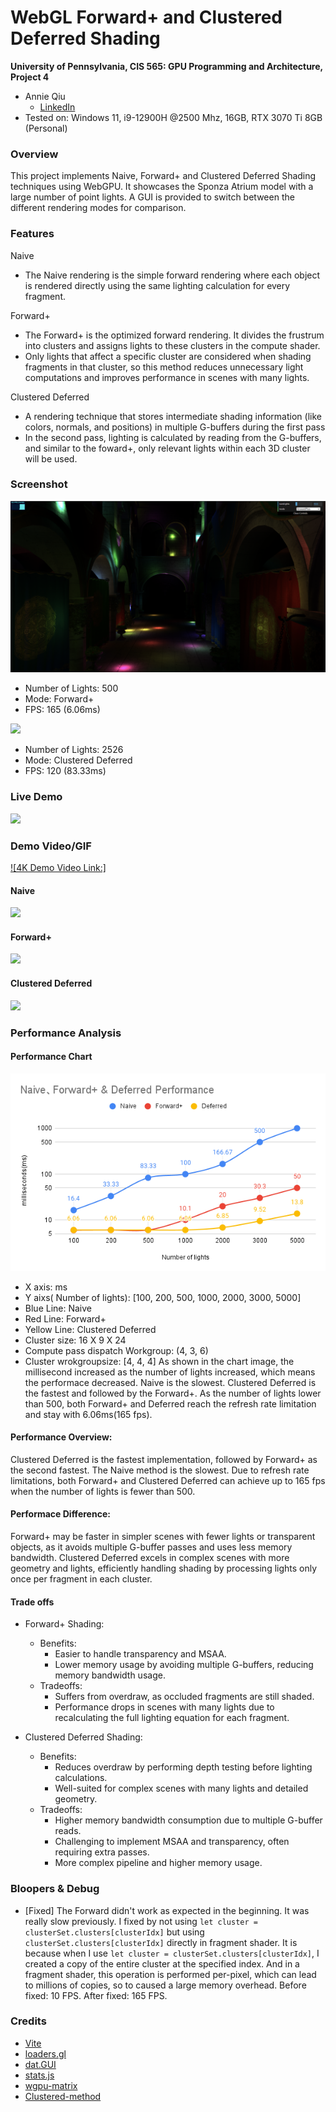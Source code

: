 WebGL Forward+ and Clustered Deferred Shading
======================

**University of Pennsylvania, CIS 565: GPU Programming and Architecture, Project 4**

* Annie Qiu
   * [LinkedIn](https://github.com/AnnieQiuuu/Project0-Getting-Started/blob/main/www.linkedin.com/in/annie-qiu-30531921a)
* Tested on: Windows 11, i9-12900H @2500 Mhz, 16GB, RTX 3070 Ti 8GB (Personal)

### Overview
This project implements Naive, Forward+ and Clustered Deferred Shading techniques using WebGPU. It showcases the Sponza Atrium model with a large number of point lights. A GUI is provided to switch between the different rendering modes for comparison.

### Features
Naive
- The Naive rendering is the simple forward rendering where each object is rendered directly using the same lighting calculation for every fragment.

Forward+
- The Forward+ is the optimized forward rendering. It divides the frustrum into clusters and assigns lights to these clusters in the compute shader.
- Only lights that affect a specific cluster are considered when shading fragments in that cluster, so this method reduces unnecessary light computations and improves performance in scenes with many lights.

Clustered Deferred
- A rendering technique that stores intermediate shading information (like colors, normals, and positions) in multiple G-buffers during the first pass
- In the second pass, lighting is calculated by reading from the G-buffers, and similar to the foward+, only relevant lights within each 3D cluster will be used.

### Screenshot
![](img/foward.png)
- Number of Lights: 500
- Mode: Forward+
- FPS: 165 (6.06ms)

![](img/deferred.png)
- Number of Lights: 2526
- Mode: Clustered Deferred
- FPS: 120 (83.33ms)

### Live Demo

[![](img/thumb.png)](http://TODO.github.io/Project4-WebGPU-Forward-Plus-and-Clustered-Deferred)

### Demo Video/GIF
[![4K Demo Video Link:]](https://youtu.be/UlBPg0pRh2A)

#### Naive
![](./img/naive.gif)

#### Forward+
![](./img/forwardplus.gif)

#### Clustered Deferred
![](./img/deferred.gif)

### Performance Analysis

#### Performance Chart
![](img/chart.png)
- X axis: ms
- Y aixs( Number of lights): [100, 200, 500, 1000, 2000, 3000, 5000]
- Blue Line: Naive
- Red Line: Forward+
- Yellow Line: Clustered Deferred 
- Cluster size: 16 X 9 X 24
- Compute pass dispatch Workgroup: (4, 3, 6)
- Cluster wrokgroupsize: [4, 4, 4]
As shown in the chart image, the millisecond increased as the number of lights increased, which means the performace decreased. Naive is the slowest.
Clustered Deferred is the fastest and followed by the Forward+. As the number of lights lower than 500, both Forward+ and Deferred reach the refresh rate limitation and stay with 6.06ms(165 fps).

#### Performance Overview:
Clustered Deferred is the fastest implementation, followed by Forward+ as the second fastest. The Naive method is the slowest.
Due to refresh rate limitations, both Forward+ and Clustered Deferred can achieve up to 165 fps when the number of lights is fewer than 500.

#### Performace Difference:
Forward+ may be faster in simpler scenes with fewer lights or transparent objects, as it avoids multiple G-buffer passes and uses less memory bandwidth.
Clustered Deferred excels in complex scenes with more geometry and lights, efficiently handling shading by processing lights only once per fragment in each cluster.

#### Trade offs
- Forward+ Shading:
  - Benefits:
    - Easier to handle transparency and MSAA.
    - Lower memory usage by avoiding multiple G-buffers, reducing memory bandwidth usage.
  - Tradeoffs:
    - Suffers from overdraw, as occluded fragments are still shaded.
    - Performance drops in scenes with many lights due to recalculating the full lighting equation for each fragment.

- Clustered Deferred Shading:
  - Benefits:
    - Reduces overdraw by performing depth testing before lighting calculations.
    - Well-suited for complex scenes with many lights and detailed geometry.
  - Tradeoffs:
    - Higher memory bandwidth consumption due to multiple G-buffer reads.
    - Challenging to implement MSAA and transparency, often requiring extra passes.
    - More complex pipeline and higher memory usage.

### Bloopers & Debug
- [Fixed] The Forward didn't work as expected in the beginning. It was really slow previously. I fixed by not using `let cluster = clusterSet.clusters[clusterIdx]` but using `clusterSet.clusters[clusterIdx]` directly in fragment shader. It is because when I use `let cluster = clusterSet.clusters[clusterIdx]`, I created a copy of the entire cluster at the specified index. And in a fragment shader, this operation is performed per-pixel, which can lead to millions of copies, so to caused a large memory overhead. Before fixed: 10 FPS. After fixed: 165 FPS.


### Credits

- [Vite](https://vitejs.dev/)
- [loaders.gl](https://loaders.gl/)
- [dat.GUI](https://github.com/dataarts/dat.gui)
- [stats.js](https://github.com/mrdoob/stats.js)
- [wgpu-matrix](https://github.com/greggman/wgpu-matrix)
- [Clustered-method](https://github.com/DaveH355/clustered-shading/tree/main/img)